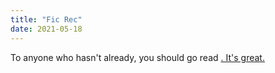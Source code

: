 ```yaml
---
title: "Fic Rec"
date: 2021-05-18
---
```

To anyone who hasn't already, you should go read <a href="https://practicalguidetoevil.wordpress.com/">. It's great.
